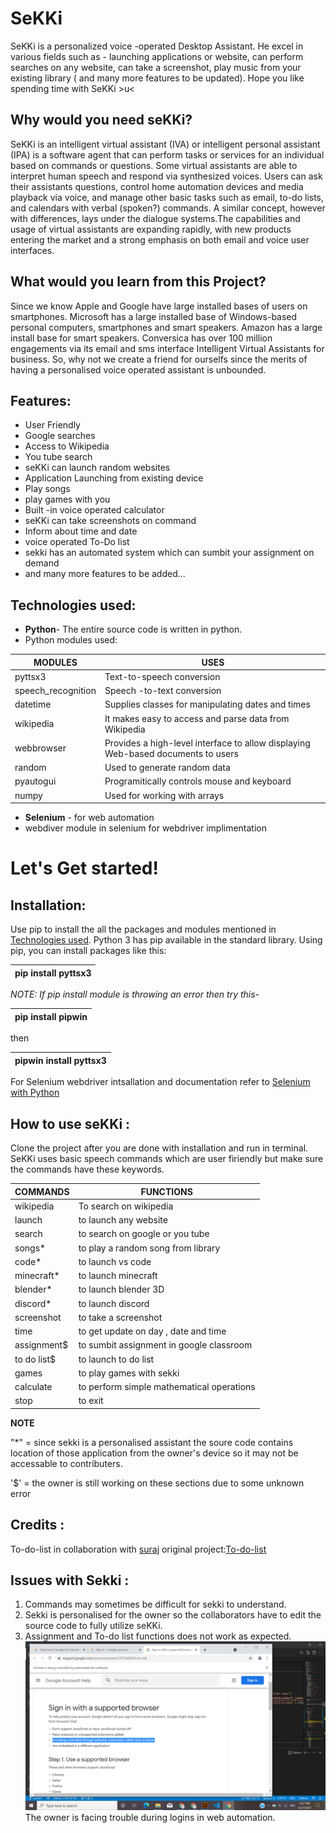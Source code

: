 # SeKKi
SeKKi is a personalized voice -operated Desktop Assistant. He excel in various fields such as - launching applications or website, can perform searches on any website, can take a screenshot, play music from your existing library ( and many more features to be updated). Hope you like spending time with SeKKi >u&lt;

## Why would you need seKKi?
SeKKi is an intelligent virtual assistant (IVA) or intelligent personal assistant (IPA) is a software agent that can perform tasks or services for an individual based on commands or questions. Some virtual assistants are able to interpret human speech and respond via synthesized voices. Users can ask their assistants questions, control home automation devices and media playback via voice, and manage other basic tasks such as email, to-do lists, and calendars with verbal (spoken?) commands. A similar concept, however with differences, lays under the dialogue systems.The capabilities and usage of virtual assistants are expanding rapidly, with new products entering the market and a strong emphasis on both email and voice user interfaces.

## What would you learn from this Project?
Since we know  Apple and Google have large installed bases of users on smartphones. Microsoft has a large installed base of Windows-based personal computers, smartphones and smart speakers. Amazon has a large install base for smart speakers. Conversica has over 100 million engagements via its email and sms interface Intelligent Virtual Assistants for business. So, why not we create a friend for ourselfs since the merits of having a personalised voice operated assistant is unbounded.

## Features:
 * User Friendly
 * Google searches
 * Access to Wikipedia 
 * You tube search
 * seKKi can launch random websites
 * Application Launching from existing device
 * Play songs
 * play games with you
 * Built -in voice operated calculator
 * seKKi can take screenshots on command
 * Inform about time and date
 * voice operated To-Do list
 * sekki has an automated system which can sumbit your assignment on demand
 * and many more features to be added...
 
## Technologies used:
* **Python**- The entire source code is written in python.
* Python modules used:

|  MODULES  |  USES  |         
|  ----  |  ---  |        
|  pyttsx3   |  Text-to-speech conversion  |
|  speech_recognition  |  Speech -to-text conversion |
|  datetime  |  Supplies classes for manipulating dates and times  |
|  wikipedia  |   It makes easy to access and parse data from Wikipedia   
|  webbrowser  |  Provides a high-level interface to allow displaying Web-based documents to users  |
|  random  | Used to generate random data  |
|  pyautogui  |  Programitically controls mouse and keyboard  |
|  numpy  |   Used for working with arrays  |


* **Selenium** - for web automation
* webdiver module in selenium for webdriver implimentation


# Let's Get started!

## Installation:

Use pip to install the all the packages and modules mentioned in [Technologies used](https://github.com/Jasmineck/SeKKi/blob/main/README.md#technologies-used). Python 3 has pip available in the standard library. Using pip, you can install packages like this:

|  pip install pyttsx3         |
|------------------------------|

*NOTE: If pip install module is throwing  an error then try this-*

|  pip install pipwin       |
| -------------------------  |

then

|  pipwin install pyttsx3  |
|------------------------------|

For Selenium webdriver intsallation and documentation refer to [Selenium with Python](https://selenium-python.readthedocs.io/installation.html#introduction)

## How to use seKKi :

Clone the project after you are done with installation and run in terminal.
SeKKi uses basic speech commands which are user firiendly but make sure the commands have these keywords.

| COMMANDS | FUNCTIONS |
| --- | --- |
| wikipedia | To search on wikipedia |
| launch | to launch any website |
| search | to search on google or you tube | 
| songs* | to play a random song from library |
| code* | to launch vs code |
| minecraft* | to launch minecraft |
| blender* | to launch blender 3D |
| discord* | to launch discord |
| screenshot | to take a screenshot |
| time | to get update on day , date and time |
| assignment$ | to sumbit assignment in google classroom |
| to do list$ | to launch to do list |
| games | to play games with sekki |
| calculate | to perform simple mathematical operations |
| stop | to exit |


**NOTE**

"*" = since sekki is a personalised assistant the soure code contains location of those application from the owner's device so it may not be accessable to contributers.

'$' = the owner is still working on these sections due to some unknown error

## Credits :

To-do-list in collaboration with [suraj](https://github.com/RedocamaI)
original project:[To-do-list](https://github.com/RedocamaI/To-do-List)

## Issues with Sekki :

1. Commands may sometimes be difficult for sekki to understand.
2. Sekki is personalised for the owner so the collaborators have to edit the source code to fully utilize seKKi.
3. Assignment and To-do list functions does not work as expected.
![Screenshot](image1.png)
The owner is facing trouble during logins in web automation.




